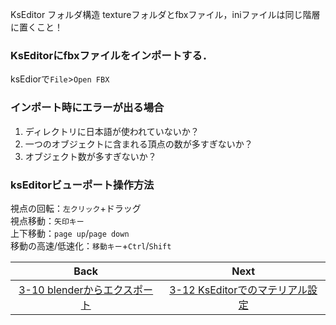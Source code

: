 KsEditor
フォルダ構造
textureフォルダとfbxファイル，iniファイルは同じ階層に置くこと！
### KsEditorにfbxファイルをインポートする．
ksEdiorで`File`>`Open FBX`  
### インポート時にエラーが出る場合
1. ディレクトリに日本語が使われていないか？
1. 一つのオブジェクトに含まれる頂点の数が多すぎないか？
1. オブジェクト数が多すぎないか？

### ksEditorビューポート操作方法
視点の回転：`左クリック`+ドラッグ  
視点移動：`矢印キー`  
上下移動：`page up`/`page down`  
移動の高速/低速化：`移動キー`+`Ctrl`/`Shift`  

| Back | Next |
|:---:|:---:|
| [3-10 blenderからエクスポート](https://github.com/JSAE-ARCHIVES/MOD-Tutorial/blob/main/3%E7%AB%A0%203D%E3%83%A2%E3%83%87%E3%83%AB%E3%81%AE%E4%BD%9C%E6%88%90/3-10%20blender%E3%81%8B%E3%82%89%E3%82%A8%E3%82%AF%E3%82%B9%E3%83%9D%E3%83%BC%E3%83%88.md) | [3-12 KsEditorでのマテリアル設定](https://github.com/JSAE-ARCHIVES/MOD-Tutorial/blob/main/3%E7%AB%A0%203D%E3%83%A2%E3%83%87%E3%83%AB%E3%81%AE%E4%BD%9C%E6%88%90/3-12%20KsEditor%E3%81%A7%E3%81%AE%E3%83%9E%E3%83%86%E3%83%AA%E3%82%A2%E3%83%AB%E8%A8%AD%E5%AE%9A.md) |
